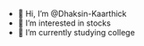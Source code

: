 - 👋 Hi, I’m @Dhaksin-Kaarthick
- 👀 I’m interested in stocks
- 🌱 I’m currently studying college
<!---
Dhaksin-Kaarthick/Dhaksin-Kaarthick is a ✨ special ✨ repository because its `README.md` (this file) appears on your GitHub profile.
You can click the Preview link to take a look at your changes.
--->
